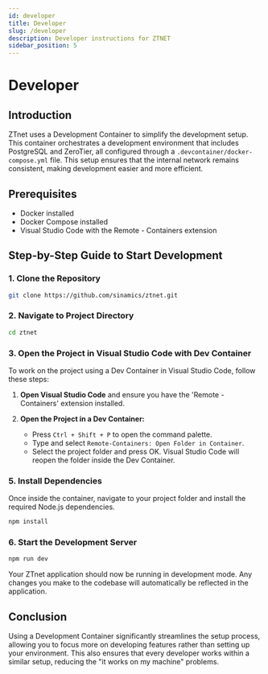 ```yaml
---
id: developer
title: Developer
slug: /developer
description: Developer instructions for ZTNET
sidebar_position: 5
---
```


# Developer

## Introduction

ZTnet uses a Development Container to simplify the development setup. This container orchestrates a development environment that includes PostgreSQL and ZeroTier, all configured through a `.devcontainer/docker-compose.yml` file. This setup ensures that the internal network remains consistent, making development easier and more efficient.

## Prerequisites

- Docker installed
- Docker Compose installed
- Visual Studio Code with the Remote - Containers extension

## Step-by-Step Guide to Start Development

### 1. Clone the Repository

```bash
git clone https://github.com/sinamics/ztnet.git
```

### 2. Navigate to Project Directory

```bash
cd ztnet
```

### 3. Open the Project in Visual Studio Code with Dev Container

To work on the project using a Dev Container in Visual Studio Code, follow these steps:

1. **Open Visual Studio Code** and ensure you have the 'Remote - Containers' extension installed.

2. **Open the Project in a Dev Container:**  
   - Press `Ctrl + Shift + P` to open the command palette.
   - Type and select `Remote-Containers: Open Folder in Container`.
   - Select the project folder and press OK. Visual Studio Code will reopen the folder inside the Dev Container.

### 5. Install Dependencies

Once inside the container, navigate to your project folder and install the required Node.js dependencies.

```bash
npm install
```

### 6. Start the Development Server

```bash
npm run dev
```

Your ZTnet application should now be running in development mode. Any changes you make to the codebase will automatically be reflected in the application.

## Conclusion

Using a Development Container significantly streamlines the setup process, allowing you to focus more on developing features rather than setting up your environment. This also ensures that every developer works within a similar setup, reducing the "it works on my machine" problems.

